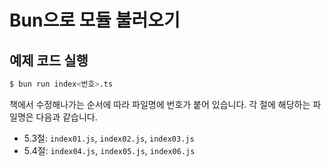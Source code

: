# Bun으로 모듈 불러오기

## 예제 코드 실행

```sh
$ bun run index<번호>.ts
```

책에서 수정해나가는 순서에 따라 파일명에 번호가 붙어 있습니다. 각 절에 해당하는 파일명은 다음과 같습니다. 

- 5.3절: `index01.js`, `index02.js`, `index03.js`
- 5.4절: `index04.js`, `index05.js`, `index06.js`
